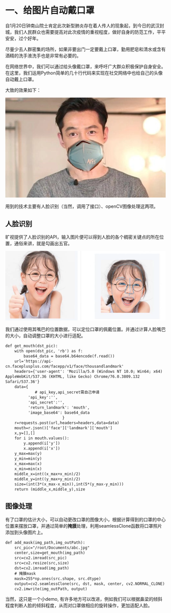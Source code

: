# 一、给图片自动戴口罩

自1月20日钟南山院士肯定此次新型肺炎存在着人传人的现象起，到今日的武汉封城，我们人民群众也需要提高对此次疫情的重视程度，做好自身的防范工作，平平安安，过个好年。


尽量少去人群密集的场所，如果非要出门一定要戴上口罩，勤用肥皂和清水或含有酒精的洗手液洗手也是非常有必要的。


在网络世界中，我们可以通过给头像戴口罩，来呼吁广大群众积极保护自身安全。在这里，我们运用Python简单的几十行代码来实现在社交网络中也给自己的头像自动戴上口罩。

大致的效果如下：

![pic](../picture/1-1.png)

用到的技术主要有人脸识别（当然，调用了接口）、openCV图像处理这两项。

## 人脸识别

旷视提供了人脸识别的API，输入图片便可以得到人脸的各个稠密关键点的所在位置，通俗来讲，就是勾画出五官。

![pic](../picture/1-2.png)

我们通过使用其嘴巴的位置数据，可以定位口罩的佩戴位置。并通过计算人脸嘴巴的大小，自动调整口罩的大小进行适配。

```
def get_mouth(dst_pic):
    with open(dst_pic, 'rb') as f:
        base64_data = base64.b64encode(f.read())
    url='https://api-cn.faceplusplus.com/facepp/v1/face/thousandlandmark'
    headers={'user-agent': 'Mozilla/5.0 (Windows NT 10.0; Win64; x64) AppleWebKit/537.36 (KHTML, like Gecko) Chrome/76.0.3809.132 Safari/537.36'}
    data={
		     # api_key,api_secret需自己申请
          'api_key':'',
          'api_secret':'',
          'return_landmark': 'mouth',
          'image_base64': base64_data
                         }
    r=requests.post(url,headers=headers,data=data)
    mouth=r.json()['face']['landmark']['mouth']
    x,y=[],[]
    for i in mouth.values():
        y.append(i['y'])
        x.append(i['x'])
    y_max=max(y)
    y_min=min(y)
    x_max=max(x)
    x_min=min(x)
    middle_x=int((x_max+x_min)/2)
    middle_y=int((y_max+y_min)/2)
    size=(int(3*(x_max-x_min)),int(5*(y_max-y_min)))
    return (middle_x,middle_y),size
```

## 图像处理

有了口罩的估计大小，可以自动更改口罩的图像大小，根据计算得到的口罩的中心位置来摆放口罩，并通过简单的**掩膜**处理，利用seamlessClone函数将口罩照片添加到头像图片上。

```
def add_mask(img_path,img_outPath):
    src_pic="/root/Documents/abc.jpg"
    center,size=get_mouth(img_path)
    src=cv2.imread(src_pic)
    src=cv2.resize(src,size)
    dst=cv2.imread(img_path)
    # 掩膜mask
    mask=255*np.ones(src.shape, src.dtype)
    output=cv2.seamlessClone(src, dst, mask, center, cv2.NORMAL_CLONE)
    cv2.imwrite(img_outPath, output)
```
当然，这只是一个小demo, 有许多地方可以改进，例如我们可以根据鼻梁的倾斜程度判断人脸的倾斜程度，从而对口罩做相应的旋转操作，更加适配人脸。